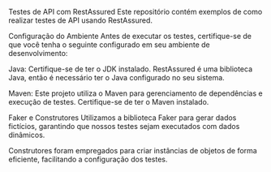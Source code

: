 Testes de API com RestAssured
Este repositório contém exemplos de como realizar testes de API usando RestAssured.

Configuração do Ambiente
Antes de executar os testes, certifique-se de que você tenha o seguinte configurado em seu ambiente de desenvolvimento:

Java: Certifique-se de ter o JDK instalado. RestAssured é uma biblioteca Java, então é necessário ter o Java configurado no seu sistema.

Maven: Este projeto utiliza o Maven para gerenciamento de dependências e execução de testes. Certifique-se de ter o Maven instalado.

Faker e Construtores
Utilizamos a biblioteca Faker para gerar dados fictícios, garantindo que nossos testes sejam executados com dados dinâmicos.

Construtores foram empregados para criar instâncias de objetos de forma eficiente, facilitando a configuração dos testes.
